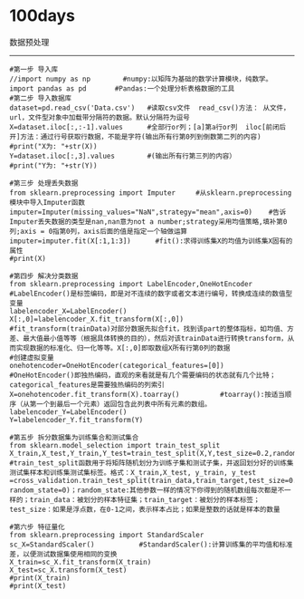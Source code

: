 100days
===========
数据预处理
___________
    #第一步 导入库  
    //import numpy as np        #numpy:以矩阵为基础的数学计算模块，纯数学。  
    import pandas as pd       #Pandas:一个处理分析表格数据的工具  
    #第二步 导入数据库  
    dataset=pd.read_csv('Data.csv')   #读取csv文件  read_csv()方法： 从文件，url，文件型对象中加载带分隔符的数据。默认分隔符为逗号  
    X=dataset.iloc[:,:-1].values      #全部行or列；[a]第a行or列  iloc[前闭后开]方法：通过行号获取行数据，不能是字符(输出所有行第0列到倒数第二列的内容)
    #print("X为: "+str(X))
    Y=dataset.iloc[:,3].values        #(输出所有行第三列的内容）
    #print("Y为: "+str(Y))

    #第三步 处理丢失数据
    from sklearn.preprocessing import Imputer     #从sklearn.preprocessing模块中导入Imputer函数
    imputer=Imputer(missing_values="NaN",strategy="mean",axis=0)    #告诉Imputer丢失数据的类型是nan,nan意为not a number;strategy采用均值策略,填补第0列;axis = 0指第0列，axis后面的值是指定一个轴做运算
    imputer=imputer.fit(X[:1,1:3])      #fit():求得训练集X的均值为训练集X固有的属性
    #print(X)

    #第四步 解决分类数据
    from sklearn.preprocessing import LabelEncoder,OneHotEncoder       #LabelEncoder()是标签编码，即是对不连续的数字或者文本进行编号，转换成连续的数值型变量
    labelencoder_X=LabelEncoder()
    X[:,0]=labelencoder_X.fit_transform(X[:,0])          #fit_transform(trainData)对部分数据先拟合fit，找到该part的整体指标，如均值、方差、最大值最小值等等（根据具体转换的目的），然后对该trainData进行转换transform，从而实现数据的标准化、归一化等等。X[:,0]即取数组X所有行第0列的数据
    #创建虚拟变量
    onehotencoder=OneHotEncoder(categorical_features=[0])       #OneHotEncoder()即独热编码，直观的来看就是有几个需要编码的状态就有几个比特；categorical_features是需要独热编码的列索引
    X=onehotencoder.fit_transform(X).toarray()          #toarray():按适当顺序（从第一个到最后一个元素）返回包含此列表中所有元素的数组。
    labelencoder_Y=LabelEncoder()
    Y=labelencoder_Y.fit_transform(Y)

    #第五步 拆分数据集为训练集合和测试集合
    from sklearn.model_selection import train_test_split
    X_train,X_test,Y_train,Y_test=train_test_split(X,Y,test_size=0.2,random_state=0)     #train_test_split函数用于将矩阵随机划分为训练子集和测试子集，并返回划分好的训练集测试集样本和训练集测试集标签。格式：X_train,X_test, y_train, y_test =cross_validation.train_test_split(train_data,train_target,test_size=0.3, random_state=0)；random_state:其他参数一样的情况下你得到的随机数组每次都是不一样的；train_data：被划分的样本特征集；train_target：被划分的样本标签；test_size：如果是浮点数，在0-1之间，表示样本占比；如果是整数的话就是样本的数量

    #第六步 特征量化
    from sklearn.preprocessing import StandardScaler
    sc_X=StandardScaler()           #StandardScaler():计算训练集的平均值和标准差，以便测试数据集使用相同的变换
    X_train=sc_X.fit_transform(X_train)
    X_test=sc_X.transform(X_test)
    #print(X_train)
    #print(X_test)
